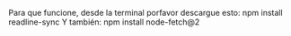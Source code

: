 Para que funcione, desde la terminal porfavor descargue esto: npm install readline-sync
Y también: npm install node-fetch@2